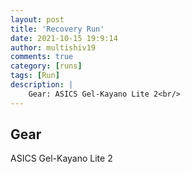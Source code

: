 ```yaml
---
layout: post
title: 'Recovery Run'
date: 2021-10-15 19:9:14
author: multishiv19
comments: true
category: [runs]
tags: [Run]
description: |
    Gear: ASICS Gel-Kayano Lite 2<br/>
---
```


## Gear
ASICS Gel-Kayano Lite 2



<div width='100%' class='strava-embed-placeholder' data-embed-type='activity' data-embed-id='6115120073'></div>
<script src='https://strava-embeds.com/embed.js'></script>

